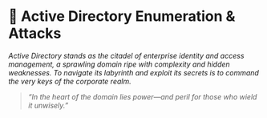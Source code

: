 # 🏢 Active Directory Enumeration & Attacks  
*Active Directory stands as the citadel of enterprise identity and access management, a sprawling domain ripe with complexity and hidden weaknesses. To navigate its labyrinth and exploit its secrets is to command the very keys of the corporate realm.*

> *“In the heart of the domain lies power—and peril for those who wield it unwisely.”*

